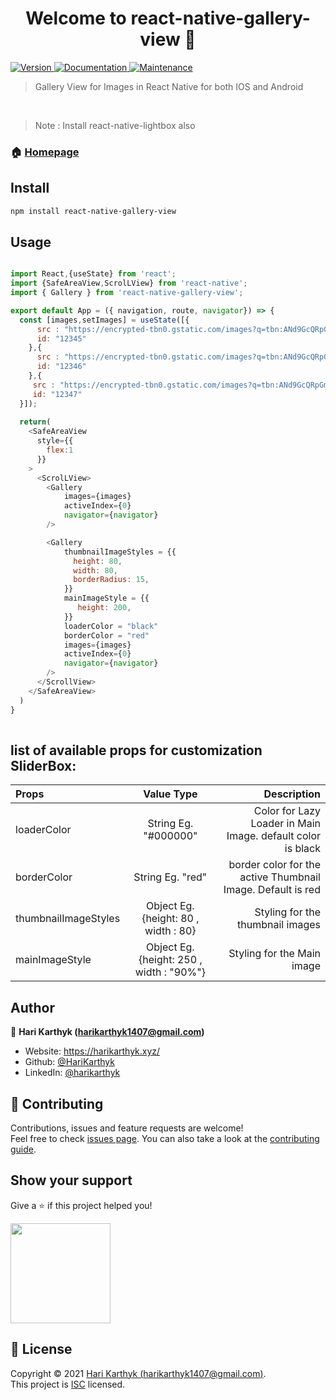 <h1 align="center">Welcome to react-native-gallery-view 👋</h1>
<p>
  <a href="https://www.npmjs.com/package/react-native-gallery-view" target="_blank">
    <img alt="Version" src="https://img.shields.io/npm/v/react-native-gallery-view.svg">
  </a>
  <a href="https://github.com/Harikarthyk/react-native-gallery-view#readme" target="_blank">
    <img alt="Documentation" src="https://img.shields.io/badge/documentation-yes-brightgreen.svg" />
  </a>
  <a href="https://github.com/Harikarthyk/react-native-gallery-view/graphs/commit-activity" target="_blank">
    <img alt="Maintenance" src="https://img.shields.io/badge/Maintained%3F-yes-green.svg" />
  </a>
<!--   <a href="https://github.com/Harikarthyk/react-native-gallery-view/blob/master/LICENSE" target="_blank"> -->
<!--     <img alt="License: ISC" src="https://img.shields.io/github/license/HariKarthyk/react-native-gallery-view" /> -->
<!--   </a> -->
</p>

> Gallery View for Images in React Native for both IOS and Android 

<br>
 
> Note : Install react-native-lightbox also

### 🏠 [Homepage](https://github.com/Harikarthyk/react-native-gallery-view)

## Install

```sh
npm install react-native-gallery-view
```

## Usage

```javascript

import React,{useState} from 'react';
import {SafeAreaView,ScrolLView} from 'react-native';
import { Gallery } from 'react-native-gallery-view';

export default App = ({ navigation, route, navigator}) => {
  const [images,setImages] = useState([{
      src : "https://encrypted-tbn0.gstatic.com/images?q=tbn:ANd9GcQRpGmKrfBFE90_MyomlXre9OJhLyjMvfGm5w&usqp=CAU",
      id: "12345" 
    },{
      src : "https://encrypted-tbn0.gstatic.com/images?q=tbn:ANd9GcQRpGmKrfBFE90_MyomlXre9OJhLyjMvfGm5w&usqp=CAU",
      id: "12346"
    },{
     src : "https://encrypted-tbn0.gstatic.com/images?q=tbn:ANd9GcQRpGmKrfBFE90_MyomlXre9OJhLyjMvfGm5w&usqp=CAU",
     id: "12347"
  }]);
  
  return(
    <SafeAreaView
      style={{
        flex:1
      }}
    >
      <ScrolLView>
        <Gallery
            images={images}
            activeIndex={0}
            navigator={navigator}
        />

        <Gallery
            thumbnailImageStyles = {{
              height: 80,
              width: 80,
              borderRadius: 15,
            }}
            mainImageStyle = {{
               height: 200,
            }}
            loaderColor = "black"
            borderColor = "red"
            images={images}
            activeIndex={0}
            navigator={navigator}
        />
      </ScrollView>
    </SafeAreaView>
  )
}
  
```

## list of available props for customization SliderBox:

| Props  |  Value Type | Description |
| :------------ |:---------------:| -----:|
| loaderColor    | String Eg. "#000000" | Color for Lazy Loader in Main Image. default color is black  |
| borderColor      | String Eg. "red"        |   border color for the active Thumbnail Image. Default is red |
| thumbnailImageStyles | Object Eg. {height: 80 , width : 80}        |  Styling for the thumbnail images |
| mainImageStyle | Object Eg. {height: 250 , width : "90%"}        |  Styling for the Main image |



## Author

👤 **Hari Karthyk (harikarthyk1407@gmail.com)**

* Website: https://harikarthyk.xyz/
* Github: [@HariKarthyk](https://github.com/HariKarthyk)
* LinkedIn: [@harikarthyk](https://linkedin.com/in/harikarthyk)

## 🤝 Contributing

Contributions, issues and feature requests are welcome!<br />Feel free to check [issues page](https://github.com/Harikarthyk/react-native-gallery-view/issues). You can also take a look at the [contributing guide](https://github.com/Harikarthyk/react-native-gallery-view/blob/master/CONTRIBUTING.md).

## Show your support

Give a ⭐️ if this project helped you!

<a href="https://www.patreon.com/harikarthyk">
  <img src="https://c5.patreon.com/external/logo/become_a_patron_button@2x.png" width="160">
</a>

## 📝 License

Copyright © 2021 [Hari Karthyk (harikarthyk1407@gmail.com)](https://github.com/HariKarthyk).<br />
This project is [ISC](https://github.com/Harikarthyk/react-native-gallery-view/blob/master/LICENSE) licensed.

